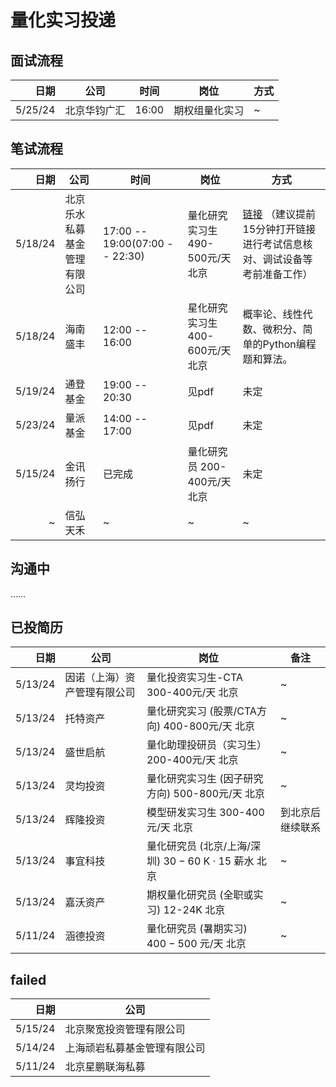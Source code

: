 # 量化实习投递

## 面试流程

| 日期     | 公司                     | 时间                      | 岗位                                      | 方式                                                                                                                                                 |
|--------:|--------------------------|---------------------------|-------------------------------------------|------------------------------------------------------------------------------------------------------------------------------------------------------|
| 5/25/24 | 北京华钧广汇 | 16:00 | 期权组量化实习                                    | ~ |

## 笔试流程

| 日期     | 公司                     | 时间                      | 岗位                                      | 方式                                                                                                                                                 |
|--------:|--------------------------|---------------------------|-------------------------------------------|------------------------------------------------------------------------------------------------------------------------------------------------------|
| 5/18/24 | 北京乐水私募基金管理有限公司 | 17:00 -- 19:00(07:00 -- 22:30) | 量化研究实习生 490-500元/天 北京                                    | [链接](https://exam.nowcoder.com/cts/17345018/summary?id=F09FF11D70A157905D2B1AAD67C4DCC3) （建议提前15分钟打开链接进行考试信息核对、调试设备等考前准备工作） |
| 5/18/24 | 海南盛丰                  | 12:00 -- 16:00             | 星化研究实习生 400-600元/天 北京 | 概率论、线性代数、微积分、简单的Python编程题和算法。                                                                                                                                                   |
| 5/19/24 | 通登基金                  | 19:00 -- 20:30             | 见pdf                                      | 未定                                                                                                                                                   |
| 5/23/24 | 量派基金                  | 14:00 -- 17:00             | 见pdf                                      | 未定                                                                                                                                                   |
| 5/15/24 | 金讯扬行                  | 已完成             | 量化研究员 200-400元/天 北京                                      | 未定                                                                                                                                                   |
| ~       | 信弘天禾                  | ~                          | ~                                         | ~                                                                                                                                                      |


## 沟通中
……

## 已投简历
| 日期     | 公司         | 岗位      | 备注                                                                                                                                           |
|--------:|--------------------------|--------------------------|--------------------------|
| 5/13/24 | 因诺（上海）资产管理有限公司 | 量化投资实习生-CTA 300-400元/天 北京 | ~                                                                                                                                                      |
| 5/13/24 | 托特资产 | 量化研究实习 (股票/CTA方向) 400-800元/天 北京| ~                                                                                                                                                      |
| 5/13/24 | 盛世启航 | 量化助理投研员（实习生） 200-400元/天 北京| ~                                                                                                                                                      |
| 5/13/24 | 灵均投资 | 量化研究实习生 (因子研究方向) 500-800元/天 北京| ~                                                                                                                                                      |
| 5/13/24 | 辉隆投资 | 模型研发实习生 300-400元/天 北京| 到北京后继续联系                                                                                                                                                     |
| 5/13/24 | 事宜科技 | 量化研究员 (北京/上海/深圳) $30-60 \mathrm{~K} \cdot 15$ 薪水 北京| ~                                                                                                                                                     |
| 5/13/24 | 嘉沃资产 | 期权量化研究员 (全职或实习) 12-24K 北京| ~                                                                                                                                                     |
| 5/11/24 | 涵德投资 | 量化研究员 (暑期实习) $400-500$ 元/天 北京 | ~                                                                                                                                                     |

## failed

| 日期     | 公司                                                                                                                         |
|--------:|--------------------------|
| 5/15/24 | 北京聚宽投资管理有限公司 |
| 5/14/24 | 上海顽岩私募基金管理有限公司 |
| 5/11/24 | 北京星鹏联海私募 |